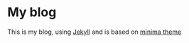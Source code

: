# My blog

This is my blog, using [Jekyll](http://jekyllrb.com/) and is based on [minima theme](https://github.com/jekyll/minima)
